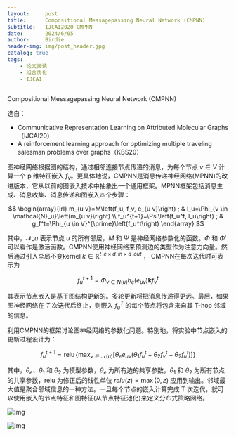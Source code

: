 ```yaml
---
layout:     post
title:      Compositional Messagepassing Neural Network (CMPNN)
subtitle:   IJCAI2020 CMPNN
date:       2024/6/05
author:     Birdie
header-img: img/post_header.jpg
catalog: true
tags:
    - 论文阅读
    - 组合优化
    - IJCAI
---
```



Compositional Messagepassing Neural Network (CMPNN)

选自：

- Communicative Representation Learning on Attributed Molecular Graphs（IJCAI20）
- A reinforcement learning approach for optimizing multiple traveling salesman problems over graphs（KBS20）



图神经网络根据图的结构，通过相邻连接节点传递的消息，为每个节点 $v\in V$ 计算一个 p 维特征嵌入 $f_v$。更具体地说，CMPNN是消息传递神经网络(MPNN)的改进版本，它从以前的图嵌入技术中抽象出一个通用框架。MPNN框架包括消息生成、消息收集、消息传递和图嵌入四个步骤：

$$
\begin{array}{lrl}
m_{u v}=M\left(f_u, f_v, e_{u v}\right) ; & l_u=\Phi_{v \in \mathcal{N}_u}\left(m_{u v}\right) \\
f_u^{t+1}=\Psi\left(f_u^t, l_u\right) ; & g_f^t=\Phi_{u \in V}^{\prime}\left(f_u^t\right)
\end{array}
$$

其中，$\mathcal{N}\_u$ 表示节点 $u$ 的所有邻居，$M$ 和 $\Psi$ 是神经网络参数化的函数。$\Phi$ 和 $\Phi'$ 可以看作是激活函数。CMPNN使用神经网络来预测边的类型作为注意力向量。然后通过引入全局不变kernel $k\in\mathbb{R}^{t\_e\times d\_{in}\times d\_{out}}$ ， CMPNN在每次迭代时可表示为

$$
f_u^{t+1}=\Phi_{v \in N(u)} h_e\left(e_{u v}\right) \mathbf{k} f_v^t
$$

其表示节点嵌入是基于图结构更新的。多轮更新将把消息传递得更远。最后，如果图神经网络在 $T$ 次迭代后终止，则嵌入 $f_u^T$ 的每个节点将包含来自其 T-hop 邻域的信息。

利用CMPNN的框架讨论图神经网络的参数化问题。特别地，将实验中节点嵌入的更新过程设计为：

$$
f_u^{t+1}=\operatorname{relu}\left\{\max _{v \in \mathcal{N}(u)}\left[\theta_e e_{u v}\left(\theta_1 f_u^t+\theta_2 f_v^t-\theta_2 f_u^t\right)\right]\right\}
$$

其中，$\theta_e$、$\theta_1$ 和 $\theta_2$ 为模型参数，$\theta_e$ 为所有边的共享参数，$\theta_1$ 和 $\theta_2$ 为所有节点的共享参数，relu 为修正后的线性单位 $relu(z) = \max(0, z)$ 应用到输出。邻域最大值是聚合邻域信息的一种方法。一旦每个节点的嵌入计算完成 T 次迭代，就可以使用嵌入的节点特征和图特征(从节点特征池化)来定义分布式策略网络。

![img]({{site.url}}/img/2024-6-05-CMPNN/cmpnn2020_2020-07-26-12-02-32.png)



![img]({{site.url}}/img/2024-6-05-CMPNN/cmpnn2020_2020-07-26-12-07-08.png)





